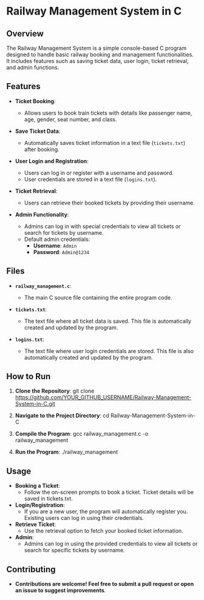 # Railway Management System in C

## Overview

The Railway Management System is a simple console-based C program designed to handle basic railway booking and management functionalities. It includes features such as saving ticket data, user login, ticket retrieval, and admin functions.

## Features

- **Ticket Booking**: 
  - Allows users to book train tickets with details like passenger name, age, gender, seat number, and class.
  
- **Save Ticket Data**: 
  - Automatically saves ticket information in a text file (`tickets.txt`) after booking.
  
- **User Login and Registration**: 
  - Users can log in or register with a username and password.
  - User credentials are stored in a text file (`logins.txt`).
  
- **Ticket Retrieval**: 
  - Users can retrieve their booked tickets by providing their username.
  
- **Admin Functionality**: 
  - Admins can log in with special credentials to view all tickets or search for tickets by username.
  - Default admin credentials:
    - **Username**: `Admin`
    - **Password**: `Admin@1234`

## Files

- **`railway_management.c`**: 
  - The main C source file containing the entire program code.
  
- **`tickets.txt`**: 
  - The text file where all ticket data is saved. This file is automatically created and updated by the program.
  
- **`logins.txt`**: 
  - The text file where user login credentials are stored. This file is also automatically created and updated by the program.

## How to Run

1. **Clone the Repository**:
   git clone https://github.com/YOUR_GITHUB_USERNAME/Railway-Management-System-in-C.git

2. **Navigate to the Project Directory**:
cd Railway-Management-System-in-C

3. **Compile the Program**:
gcc railway_management.c -o railway_management

4. **Run the Program**:
./railway_management

## Usage
- **Booking a Ticket**:
    - Follow the on-screen prompts to book a ticket. Ticket details will be saved in tickets.txt.
- **Login/Registration**:
    - If you are a new user, the program will automatically register you. Existing users can log in using their credentials.
- **Retrieve Ticket**:
    - Use the retrieval option to fetch your booked ticket information.
- **Admin**:
    - Admins can log in using the provided credentials to view all tickets or search for specific tickets by username.

## Contributing
- **Contributions are welcome! Feel free to submit a pull request or open an issue to suggest improvements**.